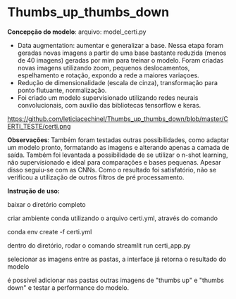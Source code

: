 # Thumbs_up_thumbs_down

**Concepção do modelo**:
arquivo: model_certi.py
* Data augmentation: aumentar e generalizar a base. Nessa etapa foram geradas novas imagens a partir de uma base bastante reduzida (menos de 40 imagens) geradas por mim para treinar o modelo. Foram criadas novas imagens utilizando zoom, pequenos deslocamentos, espelhamento e rotação, expondo a rede a maiores variaçoes.
* Redução de dimensionalidade (escala de cinza), transformação para ponto flutuante, normalização.
* Foi criado um modelo supervisionado utilizando redes neurais convolucionais, com auxílio das bibliotecas tensorflow e keras.

https://github.com/leticiacechinel/Thumbs_up_thumbs_down/blob/master/CERTI_TESTE/certi.png

**Observações**:
Também foram testadas outras possibilidades, como adaptar um modelo pronto, formatando as imagens e alterando apenas a camada de saída. Também foi levantada a possibilidade de se utilizar o n-shot learning, não supervisionado e ideal para comparações e bases pequenas. Apesar disso seguiu-se com as CNNs.
Como o resultado foi satisfatório, não se verificou a utilização de outros filtros de pré processamento.



**Instrução de uso:**

baixar o diretório completo

criar ambiente conda utilizando o arquivo certi.yml, através do comando

conda env create -f certi.yml

dentro do diretório, rodar o comando streamlit run certi_app.py

selecionar as imagens entre as pastas, a interface já retorna o resultado do modelo

é possível adicionar nas pastas outras imagens de "thumbs up" e "thumbs down" e testar a performance do modelo.
